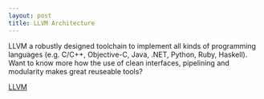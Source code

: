 ```yaml
---
layout: post
title: LLVM Architecture
---
```


LLVM a robustly designed toolchain to implement all kinds of programming languages (e.g. C/C++, Objective-C, Java, .NET, Python, Ruby, Haskell). Want to know more how the use of clean interfaces, pipelining and modularity makes great reuseable tools?

[LLVM](http://www.aosabook.org/en/llvm.html)
